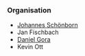 ### Organisation

* [Johannes Schönborn](mailto:johannes.schoenborn@owasp.org)
* Jan Fischbach
* [Daniel Gora](mailto:danielgora@owasp.org)
* Kevin Ott
